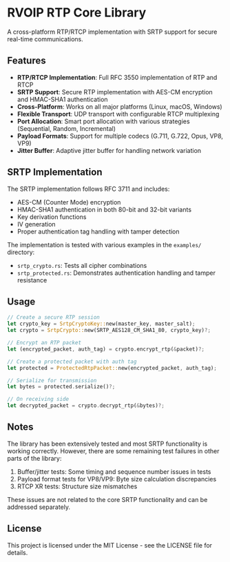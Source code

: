 # RVOIP RTP Core Library

A cross-platform RTP/RTCP implementation with SRTP support for secure real-time communications.

## Features

- **RTP/RTCP Implementation**: Full RFC 3550 implementation of RTP and RTCP
- **SRTP Support**: Secure RTP implementation with AES-CM encryption and HMAC-SHA1 authentication
- **Cross-Platform**: Works on all major platforms (Linux, macOS, Windows)
- **Flexible Transport**: UDP transport with configurable RTCP multiplexing
- **Port Allocation**: Smart port allocation with various strategies (Sequential, Random, Incremental)
- **Payload Formats**: Support for multiple codecs (G.711, G.722, Opus, VP8, VP9)
- **Jitter Buffer**: Adaptive jitter buffer for handling network variation

## SRTP Implementation

The SRTP implementation follows RFC 3711 and includes:

- AES-CM (Counter Mode) encryption
- HMAC-SHA1 authentication in both 80-bit and 32-bit variants
- Key derivation functions
- IV generation
- Proper authentication tag handling with tamper detection

The implementation is tested with various examples in the `examples/` directory:
- `srtp_crypto.rs`: Tests all cipher combinations
- `srtp_protected.rs`: Demonstrates authentication handling and tamper resistance

## Usage

```rust
// Create a secure RTP session
let crypto_key = SrtpCryptoKey::new(master_key, master_salt);
let crypto = SrtpCrypto::new(SRTP_AES128_CM_SHA1_80, crypto_key)?;

// Encrypt an RTP packet
let (encrypted_packet, auth_tag) = crypto.encrypt_rtp(&packet)?;

// Create a protected packet with auth tag
let protected = ProtectedRtpPacket::new(encrypted_packet, auth_tag);

// Serialize for transmission
let bytes = protected.serialize()?;

// On receiving side
let decrypted_packet = crypto.decrypt_rtp(&bytes)?;
```

## Notes

The library has been extensively tested and most SRTP functionality is working correctly. However, there are some remaining test failures in other parts of the library:

1. Buffer/jitter tests: Some timing and sequence number issues in tests
2. Payload format tests for VP8/VP9: Byte size calculation discrepancies
3. RTCP XR tests: Structure size mismatches

These issues are not related to the core SRTP functionality and can be addressed separately.

## License

This project is licensed under the MIT License - see the LICENSE file for details. 